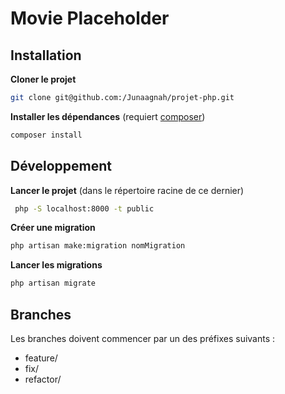 # Movie Placeholder

## Installation

**Cloner le projet**
```bash
git clone git@github.com:/Junaagnah/projet-php.git
```

**Installer les dépendances** (requiert [composer](https://getcomposer.org/download/))
```bash
composer install
```

## Développement

**Lancer le projet** (dans le répertoire racine de ce dernier)
```bash
 php -S localhost:8000 -t public
```

**Créer une migration**
```bash
php artisan make:migration nomMigration
```

**Lancer les migrations**
```bash
php artisan migrate
```

## Branches

Les branches doivent commencer par un des préfixes suivants :
* feature/
* fix/
* refactor/

